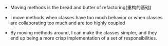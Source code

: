 + Moving methods is the bread and butter of refactoring(重构的基础)

+ I move methods when classes have too much behavior or when classes are collaborating too much and are too highly coupled
+ By moving methods around, I can make the classes simpler, and they end up being a more crisp implementation of a set of responsibilities.
